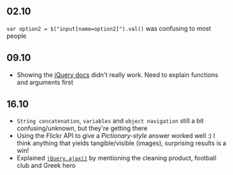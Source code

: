 ## 02.10

`var option2 = $("input[name=option2]").val()` was confusing to most people

## 09.10

* Showing the [jQuery docs](http://api.jquery.com/on/) didn't really work. Need to explain functions and arguments first

## 16.10

* `String concatenation`, `variables` and `object navigation` still a bit confusing/unknown, but they're getting there
* Using the Flickr API to give a *Pictionary-style* answer worked well :) I think anything that yields tangible/visible (images), surprising results is a win!
* Explained [`jQuery.ajax()`](http://api.jquery.com/jquery.ajax/) by mentioning the cleaning product, football club and Greek hero